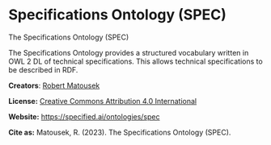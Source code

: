 # Specifications Ontology (SPEC)

The Specifications Ontology (SPEC) 

The Specifications Ontology provides a structured vocabulary written in OWL 2 DL of technical specifications. This allows technical specifications to be described in RDF.

**Creators**: [Robert Matousek](https://kweri.nl)

**License:** [Creative Commons Attribution 4.0 International](https://creativecommons.org/licenses/by/4.0/legalcode)

**Website:** https://specified.ai/ontologies/spec

**Cite as:** Matousek, R. (2023). The Specifications Ontology (SPEC).
